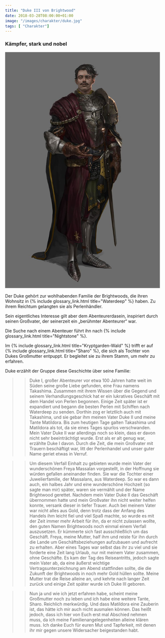 ```yaml
---
title: "Duke III von Brightwood"
date: 2018-03-28T08:00:00+01:00
image: "/images/charakter/duke.jpg"
tags: [ "Charakter"]
---
```


### Kämpfer, stark und nobel

<img
  src='/images/charakter/duke.jpg'
  class='character-image'/>

Der Duke gehört zur wohlhabenden Familie der Brightwoods, die ihren Wohnsitz in
{% include glossary_link.html title="Waterdeep" %} haben. Zu ihrem Reichtum
gelangten sie als Perlenhändler.

Sein eigentliches Interesse gilt aber dem Abenteurerdasein, inspiriert durch
seinen Großvater, der seinerzeit ein „berühmter Abenteurer“ war.

Die Suche nach einem Abenteuer führt ihn nach {% include glossary_link.html
title="Nightstone" %}.

Im {% include glossary_link.html title="Kryptgarden-Wald" %} trifft er auf {% include glossary_link.html
title="Sharo" %}, die sich als Tochter von Dukes Großmutter entpuppt. Er begleitet sie zu ihrem
Stamm, um mehr zu erfahren.

Duke erzählt der Gruppe diese Geschichte über seine Familie:

>> Duke I, großer Abenteurer vor etwa 100 Jahren hatte weit im Süden seine große Liebe gefunden, eine Frau namens Takashima.
>> Zusammen mit ihrem Wissen über die Gegend und seinem Verhandlungsgeschick hat er ein lukratives Geschäft mit dem Handel von Perlen begonnen. Einige Zeit später ist er expandiert und begann die besten Perlen mit Schiffen nach Waterdeep zu senden. Dorthin zog er letztlich auch mit Takashima, und sie gebar ihm meinen Vater Duke II und meine Tante Matildora.
>> Bis zum heutigen Tage galten Takashima und Matildora als tot, da sie eines Tages spurlos verschwanden. Mein Vater Duke II war allerdings noch so klein, dass er davon nicht sehr beeinträchtigt wurde. Erst als er alt genug war, erzählte Duke I davon. Durch die Zeit, die mein Großvater mit Trauern beschäftigt war, litt der Perlenhandel und unser guter Name geriet etwas in Verruf.

>> Um diesem Verfall Einhalt zu gebieten wurde mein Vater der wunderschönen Freya Massalan vorgestellt, in der Hoffnung sie würden gefallen aneinander finden. Sie war die Tochter einer Juwelierfamilie, der Massalans, aus Waterdeep.
>> So war es dann auch, ein halbes Jahr und eine wunderschöne Hochzeit (so sagte man mir) später, waren sie vermählt und der Name Brightwood gerettet.
>> Nachdem mein Vater Duke II das Geschäft übernommen hatte und mein Großvater ihn nicht weiter helfen konnte, versank dieser in tiefer Trauer.
>> Auch bei meinem Vater war nicht alles aus Gold, denn trotz dass der Anfang des Handels ihm leicht fiel und viel Spaß machte, so wurde es mit der Zeit immer mehr Arbeit für ihn, da er nicht zulassen wollte, den guten Namen Brightwoods noch einmal einem Verfall auszusetzen. Er kümmerte sich fast ausschließlich um das Geschäft. Freya, meine Mutter, half ihm und reiste für ihn durch die Lande um Geschäftsbeziehungen aufzubauen und aufrecht zu erhalten.
>> Aber eines Tages war selbst das ihr zu viel und sie forderte eine Zeit lang Urlaub, nur mit meinem Vater zusammen, ohne Geschäfte. Es kam der Tag des Reiseantritts, jedoch sagte mein Vater ab, da eine äußerst wichtige Vertragsunterzeichnung am Abend stattfinden sollte, die die Zukunft der Brightwoods in noch mehr Gold hüllen sollte.
>> Meine Mutter trat die Reise alleine an, und kehrte nach langer Zeit zurück und einige Zeit später wurde ich Duke III geboren.

>> Nun ja und wie ich jetzt erfahren habe, scheint meine Großmutter noch zu leben und ich habe eine weitere Tante, Sharo. Reichlich merkwürdig. Und dass Matildora eine Zauberin ist, das hätte ich mir auch nicht ausmalen können.
>> Das heißt jedoch, dass ich hier von Euch erst mal Abschied nehmen muss, da ich meine Familienangelegenheiten alleine klären muss.
>> Ich danke Euch für euren Mut und Tapferkeit, mit denen ihr mir gegen unsere Widersacher beigestanden habt.
